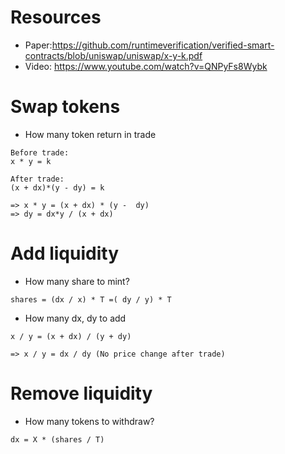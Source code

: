 # Resources

- Paper:https://github.com/runtimeverification/verified-smart-contracts/blob/uniswap/uniswap/x-y-k.pdf
- Video: https://www.youtube.com/watch?v=QNPyFs8Wybk

# Swap tokens

- How many token return in trade

```
Before trade:
x * y = k

After trade:
(x + dx)*(y - dy) = k

=> x * y = (x + dx) * (y -  dy)
=> dy = dx*y / (x + dx)
```

# Add liquidity

- How many share to mint?

```
shares = (dx / x) * T =( dy / y) * T
```

- How many dx, dy to add

```
x / y = (x + dx) / (y + dy)

=> x / y = dx / dy (No price change after trade)
```

# Remove liquidity

- How many tokens to withdraw?

```
dx = X * (shares / T)
```
